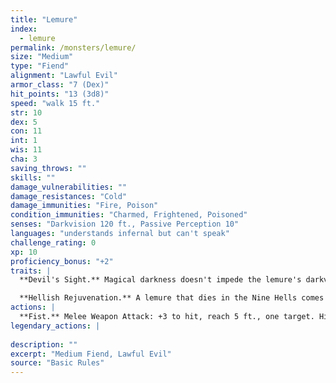 ```yaml
---
title: "Lemure"
index:
  - lemure
permalink: /monsters/lemure/
size: "Medium"
type: "Fiend"
alignment: "Lawful Evil"
armor_class: "7 (Dex)"
hit_points: "13 (3d8)"
speed: "walk 15 ft."
str: 10
dex: 5
con: 11
int: 1
wis: 11
cha: 3
saving_throws: ""
skills: ""
damage_vulnerabilities: ""
damage_resistances: "Cold"
damage_immunities: "Fire, Poison"
condition_immunities: "Charmed, Frightened, Poisoned"
senses: "Darkvision 120 ft., Passive Perception 10"
languages: "understands infernal but can't speak"
challenge_rating: 0
xp: 10
proficiency_bonus: "+2"
traits: |
  **Devil's Sight.** Magical darkness doesn't impede the lemure's darkvision.

  **Hellish Rejuvenation.** A lemure that dies in the Nine Hells comes back to life with all its hit points in 1d10 days unless it is killed by a good-aligned creature with a bless spell cast on that creature or its remains are sprinkled with holy water.
actions: |
  **Fist.** Melee Weapon Attack: +3 to hit, reach 5 ft., one target. Hit: 2 (1d4) bludgeoning damage.  
legendary_actions: |
  
description: ""
excerpt: "Medium Fiend, Lawful Evil"
source: "Basic Rules"
---
```


